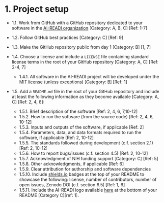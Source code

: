# 1. Project setup
* 1.1. Work from GitHub with a GitHub repository dedicated to your software in the [AI-READI organization](https://github.com/AI-READI) [Category: A, B, C] [Ref: 1-7]

* 1.2. Follow GitHub best practices [Category: C] [Ref: 9]

* 1.3. Make the GitHub repository public from day 1 [Category: B] [1, 7]

* 1.4. Choose a license and include a `LICENSE` file containing standard license terms in the root of your GitHub repository [Category: A, C] [Ref: 2-4, 7]
   * 1.4.1. All software in the AI-READI project will be developed under the [MIT license](https://opensource.org/licenses/MIT) (unless exceptions) [Category: B] [Ref: 1]

* 1.5. Add a `README.md` file in the root of your GitHub repository and include at least the following information as they become available [Category: A, C] [Ref: 2, 4, 6]:
   * 1.5.1. Brief description of the software [Ref: 2, 4, 6, 7,10-12]
   * 1.5.2. How to run the software (from the source code) [Ref: 2, 4, 6, 10-12]
   * 1.5.3. Inputs and outputs of the software, if applicable [Ref: 2]
   * 1.5.4. Parameters, data, and data formats required to run the software, if applicable [Ref: 2, 10-12]
   * 1.5.5. The standards followed during development (c.f. section 2.1) [Ref: 2, 10-12]
   * 1.5.6. How to report bugs/issues (c.f. section 4.5) [Ref: 2, 10-12]
   * 1.5.7. Acknowledgment of NIH funding support [Category: C] [Ref: 5]
   * 1.5.8. Other acknowledgments, if applicable [Ref: 6]
   * 1.5.9. Clear attribution for authorship and software dependencies
   * 1.5.10. Include [shields.io](https://shields.io/) badges at the top of your README to showcase the following: license, number of contributors, number of open issues, Zenodo DOI (c.f. section 6.5) [Ref: 1, 6]
   * 1.5.11. Include the AI-READI logo available [here](https://github.com/AI-READI/AI-READI-logo) at the bottom of your README [Category C][ref: 1].
